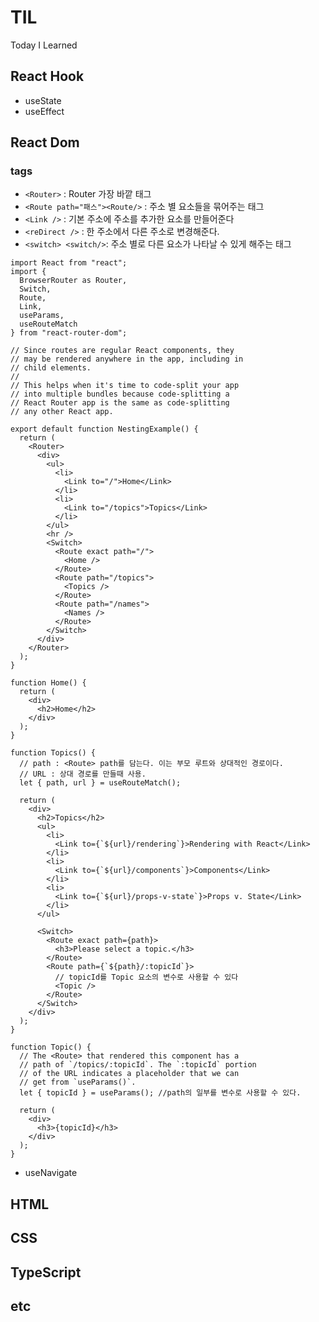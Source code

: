 # TIL
Today I Learned

## React Hook
- useState
- useEffect

## React Dom
### tags
- ```<Router>``` : Router 가장 바깥 태그
- ```<Route path="패스"><Route/>``` : 주소 별 요소들을 묶어주는 태그
- ```<Link />``` : 기본 주소에 주소를 추가한 <a> 요소를 만들어준다
- ```<reDirect />``` : 한 주소에서 다른 주소로 변경해준다.
- ```<switch> <switch/>```: 주소 별로 다른 요소가 나타날 수 있게 해주는 태그

```
import React from "react";
import {
  BrowserRouter as Router,
  Switch,
  Route,
  Link,
  useParams,
  useRouteMatch
} from "react-router-dom";

// Since routes are regular React components, they
// may be rendered anywhere in the app, including in
// child elements.
//
// This helps when it's time to code-split your app
// into multiple bundles because code-splitting a
// React Router app is the same as code-splitting
// any other React app.

export default function NestingExample() {
  return (
    <Router>
      <div>
        <ul>
          <li>
            <Link to="/">Home</Link>
          </li>
          <li>
            <Link to="/topics">Topics</Link>
          </li>
        </ul>
        <hr />
        <Switch>
          <Route exact path="/">
            <Home />
          </Route>
          <Route path="/topics">
            <Topics />
          </Route>
          <Route path="/names">
            <Names />
          </Route>
        </Switch>
      </div>
    </Router>
  );
}

function Home() {
  return (
    <div>
      <h2>Home</h2>
    </div>
  );
}

function Topics() {
  // path : <Route> path를 담는다. 이는 부모 루트와 상대적인 경로이다.
  // URL : 상대 경로를 만들때 사용.
  let { path, url } = useRouteMatch();

  return (
    <div>
      <h2>Topics</h2>
      <ul>
        <li>
          <Link to={`${url}/rendering`}>Rendering with React</Link>
        </li>
        <li>
          <Link to={`${url}/components`}>Components</Link>
        </li>
        <li>
          <Link to={`${url}/props-v-state`}>Props v. State</Link>
        </li>
      </ul>

      <Switch>
        <Route exact path={path}>
          <h3>Please select a topic.</h3>
        </Route>
        <Route path={`${path}/:topicId`}> 
          // topicId를 Topic 요소의 변수로 사용할 수 있다
          <Topic />
        </Route>
      </Switch>
    </div>
  );
}

function Topic() {
  // The <Route> that rendered this component has a
  // path of `/topics/:topicId`. The `:topicId` portion
  // of the URL indicates a placeholder that we can
  // get from `useParams()`.
  let { topicId } = useParams(); //path의 일부를 변수로 사용할 수 있다.

  return (
    <div>
      <h3>{topicId}</h3>
    </div>
  );
}
```
- useNavigate

## HTML

## CSS

## TypeScript

## etc
